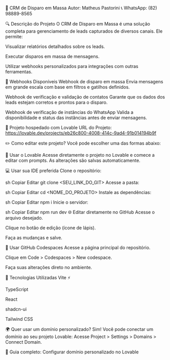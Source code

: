 💬 CRM de Disparo em Massa
Autor: Matheus Pastorini
📞 WhatsApp: (82) 98889-8565

🔍 Descrição do Projeto
O CRM de Disparo em Massa é uma solução completa para gerenciamento de leads capturados de diversos canais. Ele permite:

Visualizar relatórios detalhados sobre os leads.

Executar disparos em massa de mensagens.

Utilizar webhooks personalizados para integrações com outras ferramentas.

🔗 Webhooks Disponíveis
Webhook de disparo em massa
Envia mensagens em grande escala com base em filtros e gatilhos definidos.

Webhook de verificação e validação de contatos
Garante que os dados dos leads estejam corretos e prontos para o disparo.

Webhook de verificação de instâncias do WhatsApp
Valida a disponibilidade e status das instâncias antes de enviar mensagens.

🚀 Projeto hospedado com Lovable
URL do Projeto: https://lovable.dev/projects/eb26c800-4008-414c-9ad4-91b014194b9f

✏️ Como editar este projeto?
Você pode escolher uma das formas abaixo:

🧠 Usar o Lovable
Acesse diretamente o projeto no Lovable e comece a editar com prompts.
As alterações são salvas automaticamente.

💻 Usar sua IDE preferida
Clone o repositório:

sh
Copiar
Editar
git clone <SEU_LINK_DO_GIT>
Acesse a pasta:

sh
Copiar
Editar
cd <NOME_DO_PROJETO>
Instale as dependências:

sh
Copiar
Editar
npm i
Inicie o servidor:

sh
Copiar
Editar
npm run dev
🌐 Editar diretamente no GitHub
Acesse o arquivo desejado.

Clique no botão de edição (ícone de lápis).

Faça as mudanças e salve.

🧪 Usar GitHub Codespaces
Acesse a página principal do repositório.

Clique em Code > Codespaces > New codespace.

Faça suas alterações direto no ambiente.

🧱 Tecnologias Utilizadas
Vite ⚡

TypeScript

React

shadcn-ui

Tailwind CSS

🌍 Quer usar um domínio personalizado?
Sim! Você pode conectar um domínio ao seu projeto Lovable:
Acesse Project > Settings > Domains > Connect Domain.

📖 Guia completo:
Configurar domínio personalizado no Lovable
